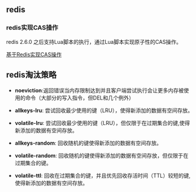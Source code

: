 ## redis

### redis实现CAS操作

redis 2.6.0 之后支持Lua脚本的执行，通过Lua脚本实现原子性的CAS操作。

[基于Redis实现CAS操作](https://www.cnblogs.com/weihanli/p/redis-based-cas.html)


## redis淘汰策略

-   **noeviction**:返回错误当内存限制达到并且客户端尝试执行会让更多内存被使用的命令（大部分的写入指令，但DEL和几个例外）
    
-   **allkeys-lru**: 尝试回收最少使用的键（LRU），使得新添加的数据有空间存放。
    
-   **volatile-lru**: 尝试回收最少使用的键（LRU），但仅限于在过期集合的键,使得新添加的数据有空间存放。
    
-   **allkeys-random**: 回收随机的键使得新添加的数据有空间存放。
    
-   **volatile-random**: 回收随机的键使得新添加的数据有空间存放，但仅限于在过期集合的键。
    
-   **volatile-ttl**: 回收在过期集合的键，并且优先回收存活时间（TTL）较短的键,使得新添加的数据有空间存放。